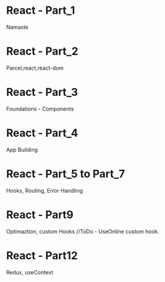 # React - Part_1
Namaste

# React - Part_2
Parcel,react,react-dom

# React - Part_3
Foundations - Components

# React - Part_4
App Building

# React - Part_5 to Part_7
Hooks, Routing, Error Handling

# React - Part9
Optimaztion, custom Hooks
//ToDo - UseOnline custom hook.

# React - Part12
Redux, useContext